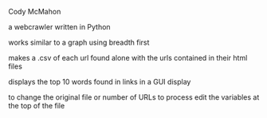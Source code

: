 Cody McMahon



a webcrawler written in Python

  works similar to a graph using breadth first
  
  makes a .csv of each url found alone with the urls contained in their html files
  
  displays the top 10 words found in links in a GUI display
  
  

to change the original file or number of URLs to process edit the variables at the top of the file

